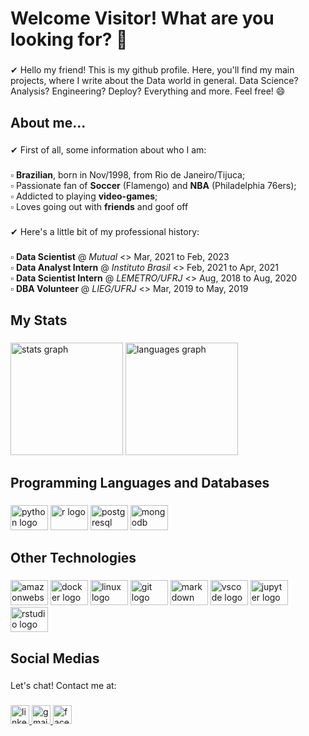 <h1 align="left">Welcome Visitor! What are you looking for? 👀</h1>

###

<p align="left">✔ Hello my friend! This is my github profile. Here, you'll find my main projects, where I write about the Data world in general. Data Science? Analysis? Engineering? Deploy? Everything and more. Feel free! 😄</p>

###

<h2 align="left">About me...</h2>

###

<p align="left">✔ First of all, some information about who I am:</p>

###

<p align="left">▫️ <b>Brazilian</b>, born in Nov/1998, from Rio de Janeiro/Tijuca;<br>▫️ Passionate fan of <b>Soccer</b> (Flamengo) and <b>NBA</b> (Philadelphia 76ers);<br>▫️ Addicted to playing <b>video-games</b>;<br>▫️ Loves going out with <b>friends</b> and goof off</p>

###

<p align="left">✔ Here's a little bit of my professional history:</p>

###

<p align="left">▫️ <b>Data Scientist</b> @ <i>Mutual</i> <> Mar, 2021 to Feb, 2023<br>▫️ <b>Data Analyst Intern</b> @ <i>Instituto Brasil</i> <> Feb, 2021 to Apr, 2021<br>▫️ <b>Data Scientist Intern</b> @ <i>LEMETRO/UFRJ</i> <> Aug, 2018 to Aug, 2020<br>▫️ <b>DBA Volunteer</b> @ <i>LIEG/UFRJ</i> <> Mar, 2019 to May, 2019</p>

###

<h2 align="left">My Stats</h2>

###

<div align="left">
  <img src="https://github-readme-stats.vercel.app/api?hide_title=false&hide_rank=false&show_icons=true&include_all_commits=true&count_private=true&disable_animations=false&theme=dracula&locale=en&hide_border=false&username=daiha98" height="180" alt="stats graph"  />
  <img src="https://github-readme-stats.vercel.app/api/top-langs?locale=en&hide_title=false&layout=compact&card_width=320&langs_count=5&theme=dracula&hide_border=false&username=daiha98" height="180" alt="languages graph"  />
</div>

###

<h2 align="left">Programming Languages and Databases</h2>

###

<div align="left">
  <img src="https://cdn.jsdelivr.net/gh/devicons/devicon/icons/python/python-original.svg" height="40" width="60" alt="python logo"  />
  <img src="https://cdn.jsdelivr.net/gh/devicons/devicon/icons/r/r-original.svg" height="40" width="60" alt="r logo"  />
  <img src="https://cdn.jsdelivr.net/gh/devicons/devicon/icons/postgresql/postgresql-original.svg" height="40" width="60" alt="postgresql logo"  />
  <img src="https://cdn.jsdelivr.net/gh/devicons/devicon/icons/mongodb/mongodb-original.svg" height="40" width="60" alt="mongodb logo"  />
</div>

###

<h2 align="left">Other Technologies</h2>

###

<div align="left">
  <img src="https://cdn.jsdelivr.net/gh/devicons/devicon/icons/amazonwebservices/amazonwebservices-original.svg" height="40" width="60" alt="amazonwebservices logo"  />
  <img src="https://cdn.jsdelivr.net/gh/devicons/devicon/icons/docker/docker-original.svg" height="40" width="60" alt="docker logo"  />
  <img src="https://cdn.jsdelivr.net/gh/devicons/devicon/icons/linux/linux-original.svg" height="40" width="60" alt="linux logo"  />
  <img src="https://cdn.jsdelivr.net/gh/devicons/devicon/icons/git/git-original.svg" height="40" width="60" alt="git logo"  />
  <img src="https://cdn.jsdelivr.net/gh/devicons/devicon/icons/markdown/markdown-original.svg" height="40" width="60" alt="markdown logo"  />
  <img src="https://cdn.jsdelivr.net/gh/devicons/devicon/icons/vscode/vscode-original.svg" height="40" width="60" alt="vscode logo"  />
  <img src="https://cdn.jsdelivr.net/gh/devicons/devicon/icons/jupyter/jupyter-original.svg" height="40" width="60" alt="jupyter logo"  />
  <img src="https://cdn.jsdelivr.net/gh/devicons/devicon/icons/rstudio/rstudio-original.svg" height="40" width="60" alt="rstudio logo"  />
</div>

###

<h2 align="left">Social Medias</h2>

###

<p align="left">Let's chat! Contact me at:</p>

###

<div align="left">
  <a href="https://www.linkedin.com/in/felipe-daiha-alves/" target="_blank">
    <img src="https://img.shields.io/static/v1?message=LinkedIn&logo=linkedin&label=&color=0077B5&logoColor=white&labelColor=&style=flat" height="30" alt="linkedin logo"  />
  </a>
  <a href="https://mail.google.com/mail/u/1/#inbox?compose=CllgCJlGVBGtxJkZNKcQDPsGWxxZPGkqNGxlcTHcJXpCbRknDKknDgGFdHVKkDKBqJHXQwxDWnq" target="_blank">
    <img src="https://img.shields.io/static/v1?message=Gmail&logo=gmail&label=&color=D14836&logoColor=white&labelColor=&style=flat" height="30" alt="gmail logo"  />
  </a>
  <a href="https://www.facebook.com/felipe.daiha.9" target="_blank">
    <img src="https://img.shields.io/static/v1?message=Facebook&logo=facebook&label=&color=1877F2&logoColor=white&labelColor=&style=flat" height="30" alt="facebook logo"  />
</div>

###
